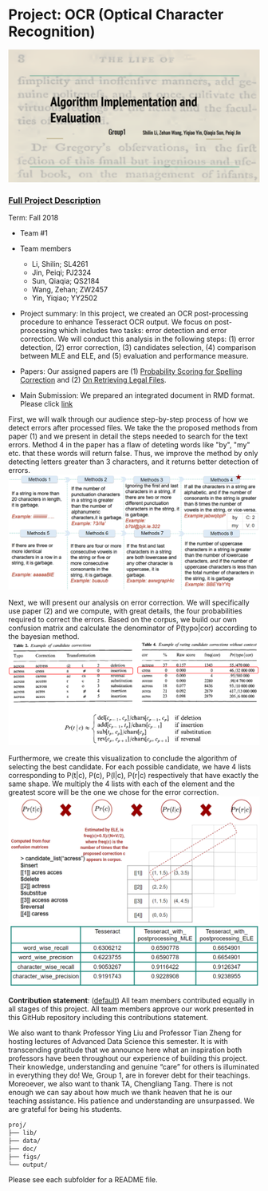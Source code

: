 # Project: OCR (Optical Character Recognition) 

![image](https://github.com/TZstatsADS/Fall2018-Project4-sec1--section1-project4_group1/blob/master/figs/screen-1.PNG)

### [Full Project Description](doc/project4_desc.md)

Term: Fall 2018

+ Team #1
+ Team members
	+ Li, Shilin; SL4261
	+ Jin, Peiqi; PJ2324
	+ Sun, Qiaqia; QS2184
	+ Wang, Zehan; ZW2457
	+ Yin, Yiqiao; YY2502

+ Project summary: In this project, we created an OCR post-processing procedure to enhance Tesseract OCR output. We focus on post-processing which includes two tasks: error detection and error correction. We will conduct this analysis in the following steps: (1) error detection, (2) error correction, (3) candidates selection, (4) comparison between MLE and ELE, and (5) evaluation and performance measure.

+ Papers: Our assigned papers are (1) [Probability Scoring for Spelling Correction](https://github.com/TZstatsADS/Fall2018-Project4-sec1--section1-project4_group1/blob/master/doc/paper/C-4.pdf) and (2) [On Retrieving Legal Files](https://github.com/TZstatsADS/Fall2018-Project4-sec1--section1-project4_group1/blob/master/doc/paper/D-1.pdf).

* Main Submission: We prepared an integrated document in RMD format. Please click [link](https://github.com/TZstatsADS/Fall2018-Project4-sec1--section1-project4_group1/blob/master/doc/main.Rmd)

First, we will walk through our audience step-by-step process of how we detect errors after processed files. We take the the proposed methods from paper (1) and we present in detail the steps needed to search for the text errors. Method 4 in the paper has a flaw of deteting words like "by", "my" etc. that these words will return false. Thus, we improve the method by only detecting letters greater than 3 characters, and it returns better detection of errors.
![image](https://github.com/TZstatsADS/Fall2018-Project4-sec1--section1-project4_group1/blob/master/figs/screen-2.PNG)

Next, we will present our analysis on error correction. We will specifically use paper (2) and we compute, with great details, the four probabilities required to correct the errors. Based on the corpus, we build our own confusion matrix and calculate the denominator of P(typo|cor) according to the bayesian method.
![image](https://github.com/TZstatsADS/Fall2018-Project4-sec1--section1-project4_group1/blob/master/figs/screen-3.PNG)

Furthermore, we create this visualization to conclude the algorithm of selecting the best candidate. For each possible candidate, we have 4 lists corresponding to P(t|c), P(c), P(l|c), P(r|c) respectively that have exactly the same shape. We multiply the 4 lists with each of the element and the greatest score will be the one we chose for the error correction.   
![image](https://github.com/TZstatsADS/Fall2018-Project4-sec1--section1-project4_group1/blob/master/figs/screen-4.PNG)
![image](https://github.com/TZstatsADS/Fall2018-Project4-sec1--section1-project4_group1/blob/master/figs/screen-5.PNG)
	
**Contribution statement**: ([default](doc/a_note_on_contributions.md)) All team members contributed equally in all stages of this project. All team members approve our work presented in this GitHub repository including this contributions statement. 

We also want to thank Professor Ying Liu and Professor Tian Zheng for hosting lectures of Advanced Data Science this semester. It is with transcending gratitude that we announce here what an inspiration both professors have been throughout our experience of building this project. Their knowledge, understanding and genuine “care” for others is illuminated in everything they do! We, Group 1, are in forever debt for their teachings. Moreoever, we also want to thank TA, Chengliang Tang. There is not enough we can say about how much we thank heaven that he is our teaching assistance. His patience and understanding are unsurpassed. We are grateful for being his students.


```
proj/
├── lib/
├── data/
├── doc/
├── figs/
└── output/
```

Please see each subfolder for a README file.

